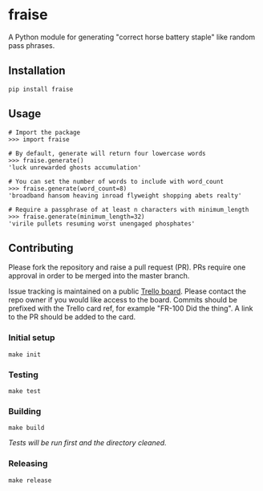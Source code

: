 # fraise

A Python module for generating "correct horse battery staple" like random pass phrases.

## Installation

```
pip install fraise
```

## Usage
```
# Import the package
>>> import fraise

# By default, generate will return four lowercase words
>>> fraise.generate()
'luck unrewarded ghosts accumulation'

# You can set the number of words to include with word_count
>>> fraise.generate(word_count=8)
'broadband hansom heaving inroad flyweight shopping abets realty'

# Require a passphrase of at least n characters with minimum_length
>>> fraise.generate(minimum_length=32)
'virile pullets resuming worst unengaged phosphates'
```

## Contributing

Please fork the repository and raise a pull request (PR). PRs require one approval in order to be merged into the master branch.

Issue tracking is maintained on a public [Trello board](https://trello.com/b/ZiTGwaif/fraise). Please contact the repo owner if you would like access to the board. Commits should be prefixed with the Trello card ref, for example "FR-100 Did the thing". A link to the PR should be added to the card.

### Initial setup

```
make init
```

### Testing

```
make test
```

### Building

```
make build
```

_Tests will be run first and the directory cleaned._

### Releasing

```
make release
```
